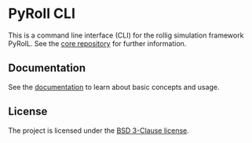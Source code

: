 # PyRoll CLI

This is a command line interface (CLI) for the rollig simulation framework PyRolL.
See the [core repository](https://github.com/pyroll-project/pyroll-core) for further information.

## Documentation

See the [documentation](https://pyroll.readthedocs.io/en/latest/basic/cli) to learn about basic concepts and
usage.

## License

The project is licensed under the [BSD 3-Clause license](LICENSE).
